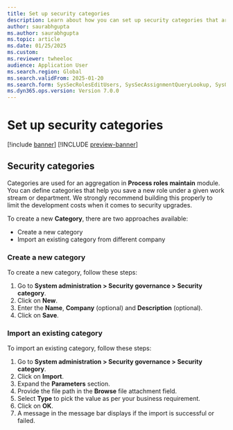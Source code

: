 ```yaml
--- 
title: Set up security categories
description: Learn about how you can set up security categories that are utilized to create the process hierarchy and security configuration. 
author: saurabhgupta
ms.author: saurabhgupta
ms.topic: article
ms.date: 01/25/2025
ms.custom: 
ms.reviewer: twheeloc
audience: Application User
ms.search.region: Global
ms.search.validFrom: 2025-01-20
ms.search.form: SysSecRolesEditUsers, SysSecAssignmentQueryLookup, SysQueryForm, SysSecRoleExcludeUsers
ms.dyn365.ops.version: Version 7.0.0 
---
```


# Set up security categories

[!include [banner](../../../finance/includes/banner.md)]
[!INCLUDE [preview-banner](~/../shared-content/shared/preview-includes/preview-banner.md)]

## Security categories
Categories are used for an aggregation in **Process roles maintain** module. You can define categories that help you save a new role under a given work stream or department. We strongly recommend building this properly to limit the development costs when it comes to security upgrades.

To create a new **Category**, there are two approaches available: 
 - Create a new category
 - Import an existing category from different company

### Create a new category

To create a new category, follow these steps:
1. Go to **System administration \> Security governance \> Security category**.
2. Click on **New**.
3. Enter the **Name**, **Company** (optional) and **Description** (optional).
4. Click on **Save**.


### Import an existing category

To import an existing category, follow these steps:
1. Go to **System administration \> Security governance \> Security category**.
2. Click on **Import**.
3. Expand the **Parameters** section.
4. Provide the file path in the **Browse** file attachment field.
5. Select **Type** to pick the value as per your business requirement.
6. Click on **OK**.
7. A message in the message bar displays if the import is successful or failed.
